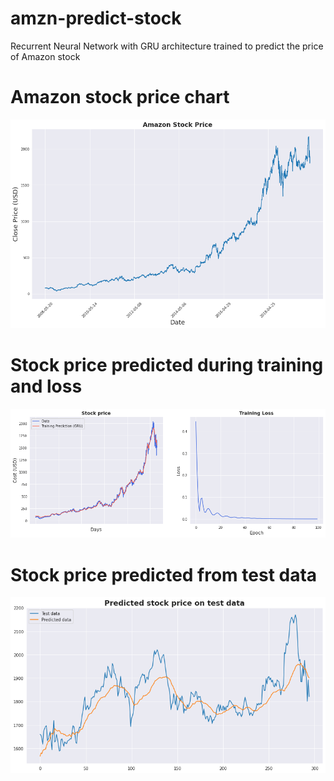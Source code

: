 # amzn-predict-stock
Recurrent Neural Network with GRU architecture trained to predict the price of Amazon stock

# Amazon stock price chart
![AMZN](./images/amzn_stock_price.png)

# Stock price predicted during training and loss
![training](./images/training.png)

# Stock price predicted from test data
![test](./images/predicted_stock.png)
